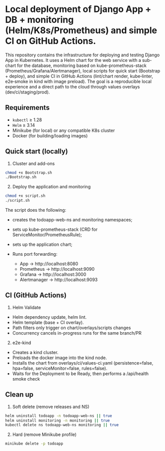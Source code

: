 # Local deployment of Django App + DB + monitoring (Helm/K8s/Prometheus) and simple CI on GitHub Actions.
This repository contains the infrastructure for deploying and testing Django App in Kubernetes. It uses a Helm chart for the web service with a sub-chart for the database, monitoring based on kube-prometheus-stack (Prometheus/Grafana/Alertmanager), local scripts for quick start (Bootstrap + deploy), and simple CI in GitHub Actions (lint/chart render, kube‑linter, e2e‑smoke in kind with image preload). The goal is a reproducible local experience and a direct path to the cloud through values overlays (dev/ci/staging/prod).

## Requirements

- `kubectl` ≥ 1.28
- `Helm` ≥ 3.14
- Minikube (for local) or any compatible K8s cluster
- Docker (for building/loading images)


## Quick start (locally)

1) Cluster and add-ons

```bash
chmod +x Bootstrap.sh
./Bootstrap.sh
```

2) Deploy the application and monitoring

```bash
chmod +x script.sh
./script.sh
```

The script does the following:

- creates the todoapp-web-ns and monitoring namespaces;
- sets up kube-prometheus-stack (CRD for ServiceMonitor/PrometheusRule);
- sets up the application chart;

- Runs port forwarding:
  - App → http://localhost:8080
  - Prometheus → http://localhost:9090
  - Grafana → http://localhost:3000
  - Alertmanager → http://localhost:9093


## CI (GitHub Actions)

1) Helm Validate

- Helm dependency update, helm lint.
- Helm template (base + CI overlay).
- Path filters only trigger on chart/overlays/scripts changes
- Сoncurrency cancels in-progress runs for the same branch/PR

2) e2e-kind

- Creates a kind cluster.
- Preloads the docker image into the kind node.
- Installs the chart from overlays/ci/values-ci.yaml (persistence=false, hpa=false, serviceMonitor=false, rules=false).
- Waits for the Deployment to be Ready, then performs a /api/health smoke check


## Clean up

1) Soft delete (remove releases and NS)
```bash
helm uninstall todoapp -n todoapp-web-ns || true
helm uninstall monitoring -n monitoring || true
kubectl delete ns todoapp-web-ns monitoring || true
```

2) Hard (remove Minikube profile)
```bash
minikube delete -p todoapp
```









